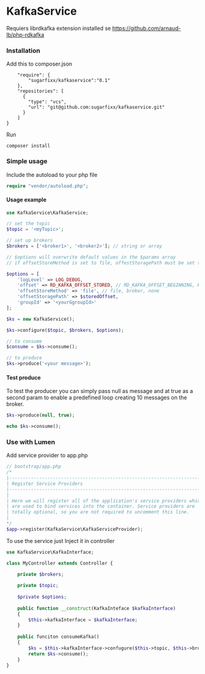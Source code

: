 # KafkaService

Requiers librdkafka extension installed se https://github.com/arnaud-lb/php-rdkafka


### Installation


Add this to composer.json
````{
    "require": {
        "sugarfixx/kafkaservice":"0.1"
    },
    "repositories": [
      {
        "type": "vcs",
        "url": "git@github.com:sugarfixx/kafkaservice.git"
      }
    ]   
}
````

Run
```angular2html
composer install
```

### Simple usage

Include the autoload to your php file
```php
require "vendor/autoload.php";
```
#### Usage example
```php
use KafkaService\KafkaService;

// set the topic
$topic = '<myTopic>';

// set up brokers 
$brokers = ['<broker1>', '<broker2>']; // string or array

// $options will overwrite default values in the $params array
// if offsetStoreMethod is set to file, offestStoragePath must be set to an appropriate location 

$options = [
    'logLevel' => LOG_DEBUG,
    'offset' => RD_KAFKA_OFFSET_STORED, // RD_KAFKA_OFFSET_BEGINNING, KAFKA_OFFSET_END 
    'offsetStoreMethod' => 'file', // file, broker, none
    'offsetStoragePath' => $storedOffset, 
    'groupId' => '<yourGgroupId>' 
];

$ks = new KafkaService();

$ks->configure($topic, $brokers, $options);

// to consume
$consume = $ks->consume();

// to produce
$ks->produce('<your message>');

```

#### Test produce
To test the producer you can simply pass null as message and at true as a second param to enable a predefined loop creating 10 messages on the broker. 
```php
$ks->produce(null, true);

echo $ks->consume();
```

### Use with Lumen
Add service provider to app.php
```php
// bootstrap/app.php
/*
|--------------------------------------------------------------------------
| Register Service Providers
|--------------------------------------------------------------------------
|
| Here we will register all of the application's service providers which
| are used to bind services into the container. Service providers are
| totally optional, so you are not required to uncomment this line.
|
*/
$app->register(KafkaService\KafkaServiceProvider);
```

To use the service just Inject it in controller
```php
use KafkaService\KafkaInterface;

class MyController extends Controller {

    private $brokers;
    
    private $topic;
    
    $private $options;
    
    public function __construct(KafkaInteface $kafkaInterface)
    {
        $this->kafkaInterface = $kafkaInterface;
    }
    
    public funciton consumeKafka()
    {
        $ks = $this->kafkaInterface->confugure($this->topic, $this->brokers, $this->options);
        return $ks->consume();
    }
}
```
